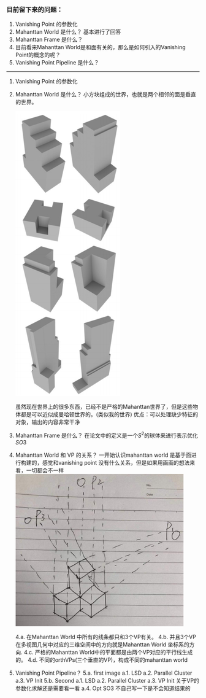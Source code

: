 <!--
 * @Author: Liu Weilong
 * @Date: 2021-03-12 13:31:44
 * @LastEditors: Liu Weilong 
 * @LastEditTime: 2021-03-12 17:38:07
 * @FilePath: /3rd-test-learning/38. line_feature/vanishing_point/doc.md
 * @Description: 
-->
### 目前留下来的问题：
1. Vanishing Point 的参数化
2. Mahanttan World 是什么？ 基本进行了回答
3. Mahanttan Frame 是什么？
4. 目前看来Mahanttan World是和面有关的，那么是如何引入的Vanishing Point的概念的呢？
5. Vanishing Point Pipeline 是什么？


------
1. Vanishing Point 的参数化
2. Mahanttan World 是什么？
   小方块组成的世界，也就是两个相邻的面是垂直的世界。

   ![](./pic/1.png)

   虽然现在世界上的很多东西，已经不是严格的Mahanttan世界了，但是这些物体都是可以近似成曼哈顿世界的。(类似我的世界)
   优点：可以处理缺少特征的对象，输出的内容非常干净
3. Mahanttan Frame 是什么？
   在论文中的定义是一个$S^2$的球体来进行表示优化$SO3$

4. Mahanttan World 和 VP 的关系？
   一开始认识mahanttan world 是基于面进行构建的，感觉和vanishing point 没有什么关系，但是如果用画画的想法来看，一切都会不一样
   ![](./pic/2.png)
   
   4.a. 在Mahanttan World 中所有的线条都只和3个VP有关。
   4.b. 并且3个VP在多视图几何中对应的三维空间中的方向就是Mahanttan World 坐标系的方向.
   4.c. 严格的Mahanttan World中的平面都是由两个VP对应的平行线生成的。
   4.d. 不同的orthVPs(三个垂直的VP)，构成不同的mahanttan world
   
5. Vanishing Point Pipeline？
   5.a. first image
     a.1. LSD
     a.2. Parallel Cluster
     a.3. VP Init
   5.b. Second
     a.1. LSD
     a.2. Parallel Cluster
     a.3. VP Init 关于VP的参数化求解还是需要看一看
     a.4. Opt SO3
   不自己写一下是不会知道结果的






















